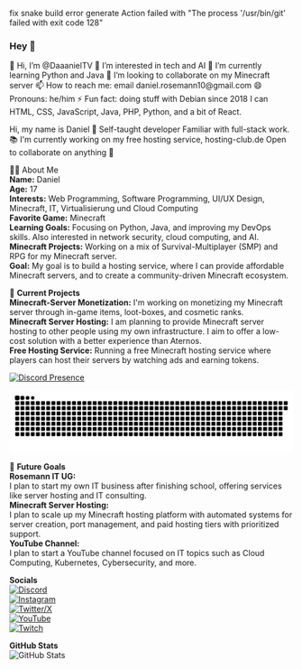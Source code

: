 fix snake build error 
generate Action failed with "The process '/usr/bin/git' failed with exit code 128"



<h3 align="left">Hey 👀</h3>
<p align="left">👋 Hi, I’m @DaaanielTV 👀 I’m interested in tech and AI 🌱 I’m currently learning Python and Java 💞️ I’m looking to collaborate on my Minecraft server 📫 How to reach me: email daniel.rosemann10@gmail.com 😄 Pronouns: he/him ⚡ Fun fact: doing stuff with Debian since 2018 I can HTML, CSS, JavaScript, Java, PHP, Python, and a bit of React.</p>
Hi, my name is Daniel 👋  
Self-taught developer  
Familiar with full-stack work. 📚  
I'm currently working on my free hosting service, hosting-club.de  
Open to collaborate on anything 🤝

🧑‍💻 About Me  
**Name:** Daniel  
**Age:** 17  
**Interests:** Web Programming, Software Programming, UI/UX Design, Minecraft, IT, Virtualisierung und Cloud Computing  
**Favorite Game:** Minecraft  
**Learning Goals:** Focusing on Python, Java, and improving my DevOps skills. Also interested in network security, cloud computing, and AI.  
**Minecraft Projects:** Working on a mix of Survival-Multiplayer (SMP) and RPG for my Minecraft server.  
**Goal:** My goal is to build a hosting service, where I can provide affordable Minecraft servers, and to create a community-driven Minecraft ecosystem.

📌 **Current Projects**  
**Minecraft-Server Monetization:** I'm working on monetizing my Minecraft server through in-game items, loot-boxes, and cosmetic ranks.  
**Minecraft Server Hosting:** I am planning to provide Minecraft server hosting to other people using my own infrastructure. I aim to offer a low-cost solution with a better experience than Aternos.  
**Free Hosting Service:** Running a free Minecraft hosting service where players can host their servers by watching ads and earning tokens.


[![Discord Presence](https://lanyard.cnrad.dev/api/1213567076997009421)](https://discord.com/users/1213567076997009421)

<picture>  
  <source media="(prefers-color-scheme: dark)" srcset="https://raw.githubusercontent.com/damianschoenberger/damianschoenberger/output/github-snake-dark.svg" />  
  <source media="(prefers-color-scheme: light)" srcset="https://raw.githubusercontent.com/damianschoenberger/damianschoenberger/output/github-snake.svg" />  
  <img alt="github-snake" src="https://raw.githubusercontent.com/damianschoenberger/damianschoenberger/output/github-snake.svg" />  
</picture>

🚀 **Future Goals**  
**Rosemann IT UG:**  
I plan to start my own IT business after finishing school, offering services like server hosting and IT consulting.  
**Minecraft Server Hosting:**  
I plan to scale up my Minecraft hosting platform with automated systems for server creation, port management, and paid hosting tiers with prioritized support.  
**YouTube Channel:**  
I plan to start a YouTube channel focused on IT topics such as Cloud Computing, Kubernetes, Cybersecurity, and more.

**Socials**  
[![Discord](https://img.shields.io/badge/profile-%234953c9.svg?style=for-the-badge&logo=discord&logoColor=white)](https://discord.com/users/1213567076997009421)   
[![Instagram](https://img.shields.io/badge/instagram-%23E4405F.svg?style=for-the-badge&logo=instagram&logoColor=white)](https://instagram.com/daaanieltv)  
[![Twitter/X](https://img.shields.io/badge/twitter-%23000000.svg?style=for-the-badge&logo=x&logoColor=white)](https://twitter.com/daaanieltv)  
[![YouTube](https://img.shields.io/badge/youtube-%23FF0000.svg?style=for-the-badge&logo=youtube&logoColor=white)](https://youtube.com/TechInsightsDE)  
[![Twitch](https://img.shields.io/badge/twitch-%239146FF.svg?style=for-the-badge&logo=twitch&logoColor=white)](https://twitch.tv/daaanieltv)

**GitHub Stats**  
![GitHub Stats](https://github-readme-stats.vercel.app/api?username=your-github-username&show_icons=true&hide_title=true&count_private=true&hide=prs&theme=radical)
